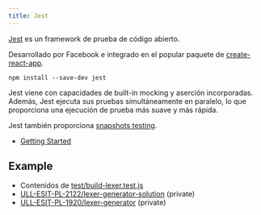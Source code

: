 ```yaml
---
title: Jest
---
```


[Jest](https://jestjs.io/) es un framework de prueba de código abierto. 

Desarrollado por Facebook e integrado en el popular paquete de [create-react-app](https://github.com/facebook/create-react-app).

```
npm install --save-dev jest
```

Jest viene con capacidades de built-in mocking y aserción incorporadas. Además, Jest ejecuta sus pruebas simultáneamente en paralelo, lo que proporciona una ejecución de prueba más suave y más rápida.

Jest también proporciona [snapshots testing](https://jestjs.io/docs/en/snapshot-testing). 

* [Getting Started](https://jestjs.io/docs/en/getting-started)

## Example

* Contenidos de [test/build-lexer.test.js](/topics/introduction-to-javascript/jest-build-lexer-example)
* [ULL-ESIT-PL-2122/lexer-generator-solution](https://github.com/ULL-ESIT-PL-2122/lexer-generator-solution) (private)
* [ULL-ESIT-PL-1920/lexer-generator](https://github.com/ULL-ESIT-PL-1920/lexer-generator) (private)